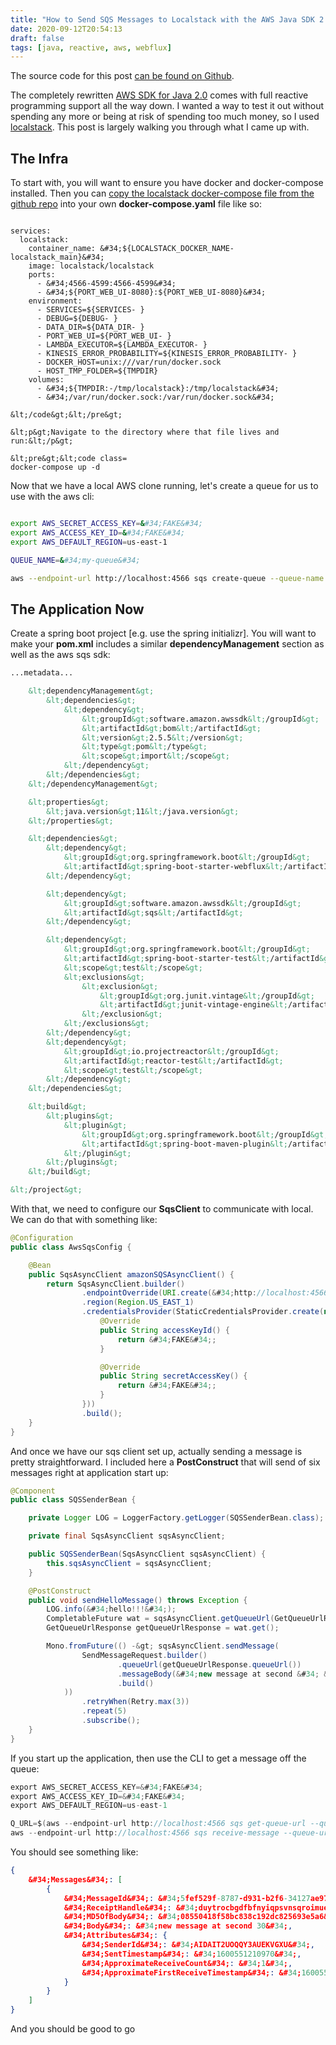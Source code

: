 ```yaml
---
title: "How to Send SQS Messages to Localstack with the AWS Java SDK 2.0"
date: 2020-09-12T20:54:13
draft: false
tags: [java, reactive, aws, webflux]
---
```


The source code for this post [can be found on Github](https://github.com/nfisher23/reactive-programming-webflux/blob/master/README.md).

The completely rewritten [AWS SDK for Java 2.0](https://docs.aws.amazon.com/sdk-for-java/v2/developer-guide/welcome.html) comes with full reactive programming support all the way down. I wanted a way to test it out without spending any more or being at risk of spending too much money, so I used [localstack](https://github.com/localstack/localstack). This post is largely walking you through what I came up with.

## The Infra

To start with, you will want to ensure you have docker and docker-compose installed. Then you can [copy the localstack docker-compose file from the github repo](https://github.com/localstack/localstack/blob/master/docker-compose.yml) into your own **docker-compose.yaml** file like so:

```yaml&gt;version: &#39;2.1&#39;

services:
  localstack:
    container_name: &#34;${LOCALSTACK_DOCKER_NAME-localstack_main}&#34;
    image: localstack/localstack
    ports:
      - &#34;4566-4599:4566-4599&#34;
      - &#34;${PORT_WEB_UI-8080}:${PORT_WEB_UI-8080}&#34;
    environment:
      - SERVICES=${SERVICES- }
      - DEBUG=${DEBUG- }
      - DATA_DIR=${DATA_DIR- }
      - PORT_WEB_UI=${PORT_WEB_UI- }
      - LAMBDA_EXECUTOR=${LAMBDA_EXECUTOR- }
      - KINESIS_ERROR_PROBABILITY=${KINESIS_ERROR_PROBABILITY- }
      - DOCKER_HOST=unix:///var/run/docker.sock
      - HOST_TMP_FOLDER=${TMPDIR}
    volumes:
      - &#34;${TMPDIR:-/tmp/localstack}:/tmp/localstack&#34;
      - &#34;/var/run/docker.sock:/var/run/docker.sock&#34;

&lt;/code&gt;&lt;/pre&gt;

&lt;p&gt;Navigate to the directory where that file lives and run:&lt;/p&gt;

&lt;pre&gt;&lt;code class=
docker-compose up -d

```

Now that we have a local AWS clone running, let&#39;s create a queue for us to use with the aws cli:

```bash

export AWS_SECRET_ACCESS_KEY=&#34;FAKE&#34;
export AWS_ACCESS_KEY_ID=&#34;FAKE&#34;
export AWS_DEFAULT_REGION=us-east-1

QUEUE_NAME=&#34;my-queue&#34;

aws --endpoint-url http://localhost:4566 sqs create-queue --queue-name &#34;$QUEUE_NAME&#34;

```

## The Application Now

Create a spring boot project \[e.g. use the spring initializr\]. You will want to make your **pom.xml** includes a similar **dependencyManagement** section as well as the aws sqs sdk:

```xml
...metadata...

    &lt;dependencyManagement&gt;
        &lt;dependencies&gt;
            &lt;dependency&gt;
                &lt;groupId&gt;software.amazon.awssdk&lt;/groupId&gt;
                &lt;artifactId&gt;bom&lt;/artifactId&gt;
                &lt;version&gt;2.5.5&lt;/version&gt;
                &lt;type&gt;pom&lt;/type&gt;
                &lt;scope&gt;import&lt;/scope&gt;
            &lt;/dependency&gt;
        &lt;/dependencies&gt;
    &lt;/dependencyManagement&gt;

    &lt;properties&gt;
        &lt;java.version&gt;11&lt;/java.version&gt;
    &lt;/properties&gt;

    &lt;dependencies&gt;
        &lt;dependency&gt;
            &lt;groupId&gt;org.springframework.boot&lt;/groupId&gt;
            &lt;artifactId&gt;spring-boot-starter-webflux&lt;/artifactId&gt;
        &lt;/dependency&gt;

        &lt;dependency&gt;
            &lt;groupId&gt;software.amazon.awssdk&lt;/groupId&gt;
            &lt;artifactId&gt;sqs&lt;/artifactId&gt;
        &lt;/dependency&gt;

        &lt;dependency&gt;
            &lt;groupId&gt;org.springframework.boot&lt;/groupId&gt;
            &lt;artifactId&gt;spring-boot-starter-test&lt;/artifactId&gt;
            &lt;scope&gt;test&lt;/scope&gt;
            &lt;exclusions&gt;
                &lt;exclusion&gt;
                    &lt;groupId&gt;org.junit.vintage&lt;/groupId&gt;
                    &lt;artifactId&gt;junit-vintage-engine&lt;/artifactId&gt;
                &lt;/exclusion&gt;
            &lt;/exclusions&gt;
        &lt;/dependency&gt;
        &lt;dependency&gt;
            &lt;groupId&gt;io.projectreactor&lt;/groupId&gt;
            &lt;artifactId&gt;reactor-test&lt;/artifactId&gt;
            &lt;scope&gt;test&lt;/scope&gt;
        &lt;/dependency&gt;
    &lt;/dependencies&gt;

    &lt;build&gt;
        &lt;plugins&gt;
            &lt;plugin&gt;
                &lt;groupId&gt;org.springframework.boot&lt;/groupId&gt;
                &lt;artifactId&gt;spring-boot-maven-plugin&lt;/artifactId&gt;
            &lt;/plugin&gt;
        &lt;/plugins&gt;
    &lt;/build&gt;

&lt;/project&gt;

```

With that, we need to configure our **SqsClient** to communicate with local. We can do that with something like:

```java
@Configuration
public class AwsSqsConfig {

    @Bean
    public SqsAsyncClient amazonSQSAsyncClient() {
        return SqsAsyncClient.builder()
                .endpointOverride(URI.create(&#34;http://localhost:4566&#34;))
                .region(Region.US_EAST_1)
                .credentialsProvider(StaticCredentialsProvider.create(new AwsCredentials() {
                    @Override
                    public String accessKeyId() {
                        return &#34;FAKE&#34;;
                    }

                    @Override
                    public String secretAccessKey() {
                        return &#34;FAKE&#34;;
                    }
                }))
                .build();
    }
}

```

And once we have our sqs client set up, actually sending a message is pretty straightforward. I included here a **PostConstruct** that will send of six messages right at application start up:

```java
@Component
public class SQSSenderBean {

    private Logger LOG = LoggerFactory.getLogger(SQSSenderBean.class);

    private final SqsAsyncClient sqsAsyncClient;

    public SQSSenderBean(SqsAsyncClient sqsAsyncClient) {
        this.sqsAsyncClient = sqsAsyncClient;
    }

    @PostConstruct
    public void sendHelloMessage() throws Exception {
        LOG.info(&#34;hello!!!&#34;);
        CompletableFuture wat = sqsAsyncClient.getQueueUrl(GetQueueUrlRequest.builder().queueName(&#34;my-queue&#34;).build());
        GetQueueUrlResponse getQueueUrlResponse = wat.get();

        Mono.fromFuture(() -&gt; sqsAsyncClient.sendMessage(
                SendMessageRequest.builder()
                        .queueUrl(getQueueUrlResponse.queueUrl())
                        .messageBody(&#34;new message at second &#34; &#43; ZonedDateTime.now().getSecond())
                        .build()
            ))
                .retryWhen(Retry.max(3))
                .repeat(5)
                .subscribe();
    }
}

```

If you start up the application, then use the CLI to get a message off the queue:

```java
export AWS_SECRET_ACCESS_KEY=&#34;FAKE&#34;
export AWS_ACCESS_KEY_ID=&#34;FAKE&#34;
export AWS_DEFAULT_REGION=us-east-1

Q_URL=$(aws --endpoint-url http://localhost:4566 sqs get-queue-url --queue-name &#34;my-queue&#34; --output text)
aws --endpoint-url http://localhost:4566 sqs receive-message --queue-url &#34;$Q_URL&#34;

```

You should see something like:

```json
{
    &#34;Messages&#34;: [
        {
            &#34;MessageId&#34;: &#34;5fef529f-8787-d931-b2f6-34127ae978cd&#34;,
            &#34;ReceiptHandle&#34;: &#34;duytrocbgdfbfnyiqpsvnsqroimuegaigttaueclycefoxfwtlwvnykealgmvybwnckqjjgyoedzsmxulazjcyqdhaalwztyddxkssqhqycqctxhfhavmyylvpybljldflzavfghwwjdlgyvfbiprwrirappaocctdcqzilufjoobllvekbinirmt&#34;,
            &#34;MD5OfBody&#34;: &#34;08550418f58bc838c192dc825693e5a6&#34;,
            &#34;Body&#34;: &#34;new message at second 30&#34;,
            &#34;Attributes&#34;: {
                &#34;SenderId&#34;: &#34;AIDAIT2UOQQY3AUEKVGXU&#34;,
                &#34;SentTimestamp&#34;: &#34;1600551210970&#34;,
                &#34;ApproximateReceiveCount&#34;: &#34;1&#34;,
                &#34;ApproximateFirstReceiveTimestamp&#34;: &#34;1600551215120&#34;
            }
        }
    ]
}

```

And you should be good to go

